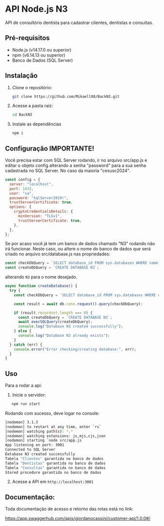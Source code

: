 # API Node.js N3

API de consultório dentista para cadastrar clientes, dentistas e consultas.

## Pré-requisitos

- Node.js (v14.17.0 ou superior)
- npm (v6.14.13 ou superior)
- Banco de Dados (SQL Server)

## Instalação

1. Clone o repositório:

   ```bash
   git clone https://github.com/Mikaell88/BackN3.git
   ```

2. Acesse a pasta raiz:

   ```bash
   cd BackN3
   ```

3. Instale as dependências

   ```bash
   npm i
   ```

## Configuração IMPORTANTE!

Você precisa estar com SQL Server rodando, ir no arquivo src/app.js e editar o objeto config alterando a senha "password" para a sua senha cadastrada no SQL Server. No caso da maioria "cesusc2024".

```javascript
const config = {
  server: "localhost",
  port: 1433,
  user: "sa",
  password: "SqlServer2019!",
  trustServerCertificate: true,
  options: {
    cryptoCredentialsDetails: {
      minVersion: "TLSv1",
      trustServerCertificate: true,
    },
  },
};
```

Se por acaso você já tem um banco de dados chamado "N3" rodando não irá funcionar. Neste caso, ou altere o nome do banco de dados que será criado no arquivo src/database.js nas propriedades:
```javascript
const checkDbQuery = `SELECT database_id FROM sys.databases WHERE name = 'N3'`;
const createDbQuery = `CREATE DATABASE N3`;
```
alterando `N3` para o nome desejado.

```javascript
async function createDatabase() {
  try {
    const checkDbQuery = `SELECT database_id FROM sys.databases WHERE name = 'N3'`;

    const result = await db.conn.request().query(checkDbQuery);

    if (result.recordset.length === 0) {
      const createDbQuery = `CREATE DATABASE N3`;
      await execSQLQuery(createDbQuery);
      console.log("Database N3 created successfully");
    } else {
      console.log("Database N3 already exists");
    }
  } catch (err) {
    console.error("Error checking/creating database:", err);
  }
}
```

## Uso

Para a rodar a api:

1. Inicie o servidor:

```bash
   npm run start
```

Rodando com sucesso, deve logar no console:
```bash
[nodemon] 3.1.3
[nodemon] to restart at any time, enter `rs`
[nodemon] watching path(s): *.*
[nodemon] watching extensions: js,mjs,cjs,json
[nodemon] starting `node src/app.js
App listening on port: 3001
Connected to SQL Server
Database N3 created successfully
Tabela "Clientes" garantida no banco de dados
Tabela "Dentistas" garantida no banco de dados
Tabela "Consultas" garantida no banco de dados
Stored procedure garantida no banco de dados 
```
2. Acesse a API em `http://localhost:3001`

## Documentação:

Toda documentação de acesso e retorno das rotas está no link:

https://app.swaggerhub.com/apis/giordanocassini/customer-api/1.0.0#/
